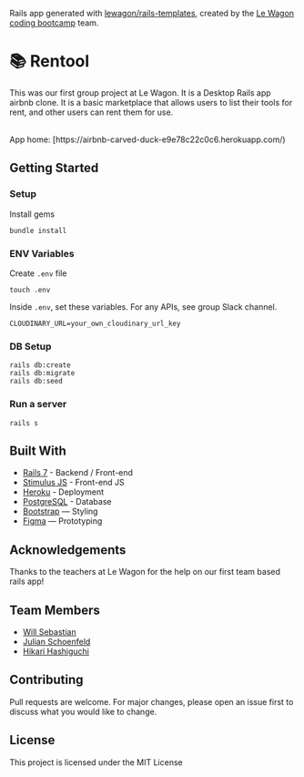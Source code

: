 Rails app generated with [lewagon/rails-templates](https://github.com/lewagon/rails-templates), created by the [Le Wagon coding bootcamp](https://www.lewagon.com) team.

# 📚 Rentool

This was our first group project at Le Wagon. It is a Desktop Rails app airbnb clone. It is a basic marketplace that allows users to list their tools for rent, and other users can rent them for use.

<br>
App home: [https://airbnb-carved-duck-e9e78c22c0c6.herokuapp.com/)
   

## Getting Started
### Setup

Install gems
```
bundle install
```

### ENV Variables
Create `.env` file
```
touch .env
```
Inside `.env`, set these variables. For any APIs, see group Slack channel.
```
CLOUDINARY_URL=your_own_cloudinary_url_key
```

### DB Setup
```
rails db:create
rails db:migrate
rails db:seed
```

### Run a server
```
rails s
```

## Built With
- [Rails 7](https://guides.rubyonrails.org/) - Backend / Front-end
- [Stimulus JS](https://stimulus.hotwired.dev/) - Front-end JS
- [Heroku](https://heroku.com/) - Deployment
- [PostgreSQL](https://www.postgresql.org/) - Database
- [Bootstrap](https://getbootstrap.com/) — Styling
- [Figma](https://www.figma.com) — Prototyping

## Acknowledgements
Thanks to the teachers at Le Wagon for the help on our first team based rails app!

## Team Members
- [Will Sebastian](https://github.com/MaddRussian)
- [Julian Schoenfeld](https://github.com/carved-duck)
- [Hikari Hashiguchi](https://github.com/hikari-h)

## Contributing
Pull requests are welcome. For major changes, please open an issue first to discuss what you would like to change.

## License
This project is licensed under the MIT License
